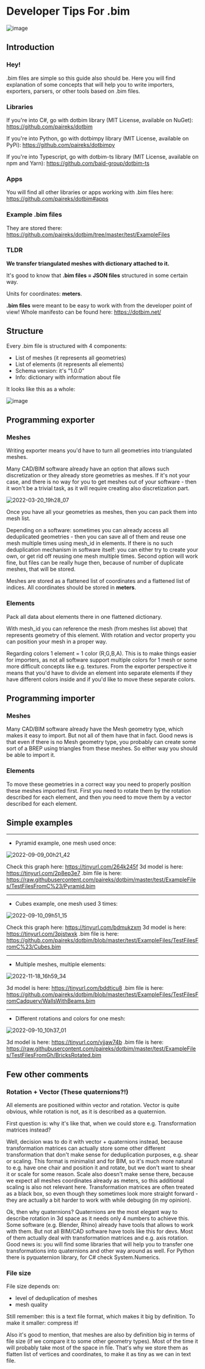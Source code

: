 # Developer Tips For .bim

![image](https://user-images.githubusercontent.com/47977819/152003486-5d12be0e-43b2-4cf9-a37f-df406781ba11.png)

## Introduction

### Hey!

.bim files are simple so this guide also should be. Here you will find explanation of some concepts that will help you to write importers, exporters, parsers, or other tools based on .bim files.

### Libraries

If you're into C#, go with dotbim library (MIT License, available on NuGet): https://github.com/paireks/dotbim

If you're into Python, go with dotbimpy library (MIT License, available on PyPi): https://github.com/paireks/dotbimpy

If you're into Typescript, go with dotbim-ts library (MIT License, available on npm and Yarn): https://github.com/baid-group/dotbim-ts

### Apps

You will find all other libraries or apps working with .bim files here: https://github.com/paireks/dotbim#apps

### Example .bim files

They are stored there: https://github.com/paireks/dotbim/tree/master/test/ExampleFiles

### TLDR

**We transfer triangulated meshes with dictionary attached to it.**

It's good to know that **.bim files = JSON files** structured in some certain way.

Units for coordinates: **meters**.

**.bim files** were meant to be easy to work with from the developer point of view! Whole manifesto can be found here: https://dotbim.net/

## Structure

Every .bim file is structured with 4 components:

- List of meshes (it represents all geometries)
- List of elements (it represents all elements)
- Schema version: it's "1.0.0"
- Info: dictionary with information about file

It looks like this as a whole:

![image](https://user-images.githubusercontent.com/23511558/152679875-404cf84d-7b2e-4172-8476-ea91ce491f28.jpg)

## Programming exporter

### Meshes

Writing exporter means you'd have to turn all geometries into triangulated meshes.

Many CAD/BIM software already have an option that allows such discretization or they already store geometries as meshes. If it's not your case, and there is no way for you to get meshes out of your software - then it won't be a trivial task, as it will require creating also discretization part.

![2022-03-20_19h28_07](https://user-images.githubusercontent.com/47977819/159177177-c2817d7a-3cbf-4dcc-b6b4-8a92ec6b8dc6.png)

Once you have all your geometries as meshes, then you can pack them into mesh list.

Depending on a software: sometimes you can already access all deduplicated geometries - then you can save all of them and reuse one mesh multiple times using mesh_id in elements. If there is no such deduplication mechanism in software itself: you can either try to create your own, or get rid off reusing one mesh multiple times. Second option will work fine, but files can be really huge then, because of number of duplicate meshes, that will be stored.

Meshes are stored as a flattened list of coordinates and a flattened list of indices. All coordinates should be stored in **meters**.

### Elements

Pack all data about elements there in one flattened dictionary. 

With mesh_id you can reference the mesh (from meshes list above) that represents geometry of this element. With rotation and vector property you can position your mesh in a proper way.

Regarding colors 1 element = 1 color (R,G,B,A). This is to make things easier for importers, as not all software support multiple colors for 1 mesh or some more difficult concepts like e.g. textures. From the exporter perspective it means that you'd have to divide an element into separate elements if they have different colors inside and if you'd like to move these separate colors.

## Programming importer

### Meshes

Many CAD/BIM software already have the Mesh geometry type, which makes it easy to import. But not all of them have that in fact. Good news is that even if there is no Mesh geometry type, you probably can create some sort of a BREP using triangles from these meshes. So either way you should be able to import it.

### Elements

To move these geometries in a correct way you need to properly position these meshes imported first. First you need to rotate them by the rotation described for each element, and then you need to move them by a vector described for each element.

## Simple examples

***

- Pyramid example, one mesh used once:

![2022-09-09_00h21_42](https://user-images.githubusercontent.com/47977819/189474834-cbb7c947-accc-4122-840a-bf15b3c0c3db.png)

Check this graph here: https://tinyurl.com/264k245f
3d model is here: https://tinyurl.com/2p8ep3e7
.bim file is here: https://raw.githubusercontent.com/paireks/dotbim/master/test/ExampleFiles/TestFilesFromC%23/Pyramid.bim

***

- Cubes example, one mesh used 3 times:

![2022-09-10_09h51_15](https://user-images.githubusercontent.com/47977819/189474683-f0ed009a-9dd6-446d-a8e3-a7467ced17a2.png)

Check this graph here: https://tinyurl.com/bdmukzxm
3d model is here: https://tinyurl.com/3pjstwxk
.bim file is here: https://github.com/paireks/dotbim/blob/master/test/ExampleFiles/TestFilesFromC%23/Cubes.bim

***

- Multiple meshes, multiple elements:

![2022-11-18_16h59_34](https://user-images.githubusercontent.com/47977819/202747617-07d5cc3a-fc20-4305-a384-ba30a98630ed.png)

3d model is here: https://tinyurl.com/bddtjcu8
.bim file is here: https://github.com/paireks/dotbim/blob/master/test/ExampleFiles/TestFilesFromCadquery/WallsWithBeams.bim

***

- Different rotations and colors for one mesh:

![2022-09-10_10h37_01](https://user-images.githubusercontent.com/47977819/189476123-0e3f4248-4fce-4cc9-91ff-4c1364970b4b.png)

3d model is here: https://tinyurl.com/vjjaw74b
.bim file is here: https://raw.githubusercontent.com/paireks/dotbim/master/test/ExampleFiles/TestFilesFromGh/BricksRotated.bim

## Few other comments

### Rotation + Vector (These quaternions?!)

All elements are positioned within vector and rotation. Vector is quite obvious, while rotation is not, as it is described as a quaternion.

First question is: why it's like that, when we could store e.g. Transformation matrices instead?

Well, decision was to do it with vector + quaternions instead, because transformation matrices can actually store some other different transformation that don't make sense for deduplication purposes, e.g. shear or scaling. This format is minimalist and for BIM, so it's much more natural to e.g. have one chair and position it and rotate, but we don't want to shear it or scale for some reason. Scale also doesn't make sense there, because we expect all meshes coordinates already as meters, so this additional scaling is also not relevant here. Transformation matrices are often treated as a black box, so even though they sometimes look more straight forward - they are actually a bit harder to work with while debuging (in my opinion).

Ok, then why quaternions? Quaternions are the most elegant way to describe rotation in 3d space as it needs only 4 numbers to achieve this. Some software (e.g. Blender, Rhino) already have tools that allows to work with them. But not all BIM/CAD software have tools like this for devs. Most of them actually deal with transformation matrices and e.g. axis rotation. Good news is: you will find some libraries that will help you to transfer one transformations into quaternions and other way around as well. For Python there is pyquaternion library, for C# check System.Numerics.

### File size

File size depends on:

- level of deduplication of meshes
- mesh quality

Still remember: this is a text file format, which makes it big by definition. To make it smaller: compress it!

Also it's good to mention, that meshes are also by definition big in terms of file size (if we compare it to some other geometry types). Most of the time it will probably take most of the space in file. That's why we store them as flatten list of vertices and coordinates, to make it as tiny as we can in text file.
